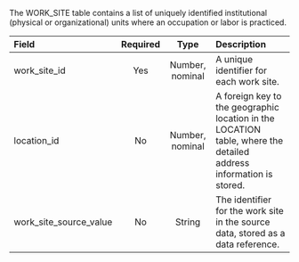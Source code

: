 The WORK_SITE table contains a list of uniquely identified institutional (physical or organizational) units where an occupation or labor is practiced.

Field|Required|Type|Description
:---------------------------|:--------:|:------------:|:-----------------------------------------------
|work_site_id|Yes|Number, nominal|A unique identifier for each work site.|
|location_id|No|Number, nominal|A foreign key to the geographic location in the LOCATION table, where the detailed address information is stored.|
|work_site_source_value|No|String|The identifier for the work site in the source data, stored as a data reference.|